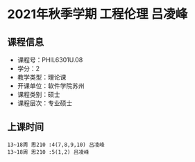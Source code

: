 # 2021年秋季学期 工程伦理 吕凌峰






## 课程信息

- 课程号：PHIL6301U.08
- 学分：2
- 教学类型：理论课
- 开课单位：软件学院苏州
- 课程类别：硕士
- 课程层次：专业硕士

## 上课时间

```
13~18周 思210 :4(7,8,9,10) 吕凌峰
13~18周 思210 :5(1,2) 吕凌峰
```

